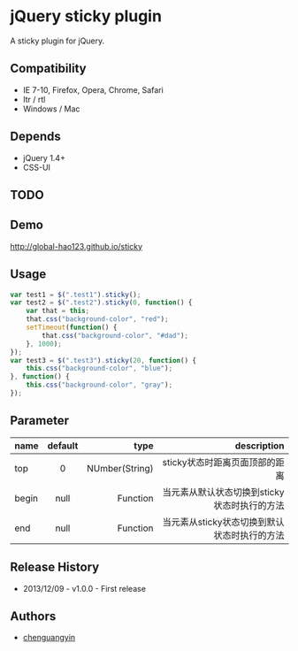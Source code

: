 # jQuery sticky plugin

A sticky plugin for jQuery.

## Compatibility

- IE 7-10, Firefox, Opera, Chrome, Safari
- ltr / rtl
- Windows / Mac

## Depends

- jQuery 1.4+
- CSS-UI

## TODO

## Demo

http://global-hao123.github.io/sticky

## Usage

```javascript
var test1 = $(".test1").sticky();
var test2 = $(".test2").sticky(0, function() {
    var that = this;
    that.css("background-color", "red");
    setTimeout(function() {
        that.css("background-color", "#dad");
    }, 1000);
});
var test3 = $(".test3").sticky(20, function() {
    this.css("background-color", "blue");
}, function() {
    this.css("background-color", "gray");
});
```


## Parameter
|name  |  default | type |description |
| ------------- |:-----:| -----:| -----:|
| top | 0 | NUmber(String) | sticky状态时距离页面顶部的距离 |
| begin | null | Function | 当元素从默认状态切换到sticky状态时执行的方法 |
| end | null | Function | 当元素从sticky状态切换到默认状态时执行的方法|



## Release History

* 2013/12/09 - v1.0.0 - First release


## Authors

* [chenguangyin](http://gitlab.pro/u/chenguangyin)
